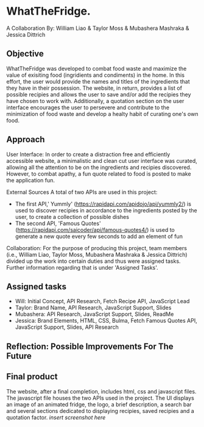 # WhatTheFridge.
A Collaboration By: William Liao & Taylor Moss & Mubashera Mashraka & Jessica Dittrich

## Objective 
WhatTheFridge was developed to combat food waste and maximize the value of exisiting food (ingridients and condiments) in the home. In this effort, the user would provide the names and titles of the ingredients that they have in their possession. The website, in return, provides a list of possible recipies and allows the user to save and/or add the recipies they have chosen to work with. Additionally, a quotation section on the user interface encourages the user to persevere and contribute to the minimization of food waste and develop a healty habit of curating one's own food. 

## Approach
User Interface: In order to create a distraction free and efficiently accessible website, a minimalistic and clean cut user interface was curated, allowing all the attention to be on the ingredients and recipies discovered. However, to combat apathy, a fun quote related to food is posted to make the application fun. 

External Sources 
A total of two APIs are used in this project: 
- The first API,' Yummly' (https://rapidapi.com/apidojo/api/yummly2/) is used to discover recipies in accordance to the ingredients posted by the user, to create a collection of possible dishes 
- The second API, 'Famous Quotes' (https://rapidapi.com/saicoder/api/famous-quotes4/) is used to generate a new quote every few seconds to add an element of fun 

Collaboration: For the purpose of producing this project, team members (i.e., William Liao, Taylor Moss, Mubashera Mashraka & Jessica Dittrich) divided up the work into certain duties and thus were assigned tasks. Further information regarding that is under 'Assigned Tasks'. 

## Assigned tasks
- Will: Initial Concept, API Research, Fetch Recipe API, JavaScript Lead
- Taylor: Brand Name, API Research, JavaScript Support, Slides
- Mubashera: API Research, JavaScript Support, Slides, ReadMe
- Jessica: Brand Elements, HTML, CSS, Bulma, Fetch Famous Quotes API, JavaScript Support, Slides, API Research

## Reflection: Possible Improvements For The Future
## Final product
The website, after a final completion, includes html, css and javascript files. The javascript file houses the two APIs used in the project. The UI displays an image of an animated fridge, the logo, a brief description, a search bar and several sections dedicated to displaying recipies, saved recipies and a quotation factor. 
*insert screenshot here*


